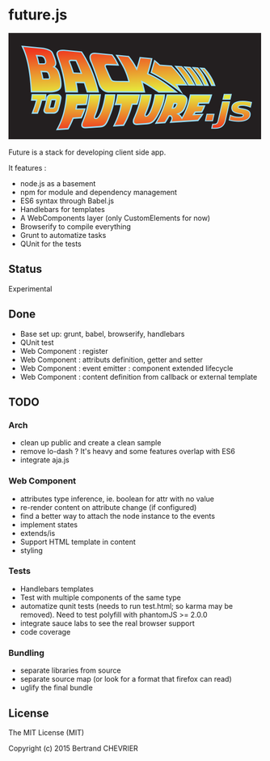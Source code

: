# future.js

!['Future.js'](public/img/logo.png "Future.js")

Future is a stack for developing client side app.

It features :

- node.js as a basement
- npm for module and dependency management
- ES6 syntax through Babel.js
- Handlebars for templates
- A WebComponents layer (only CustomElements for now)
- Browserify to compile everything
- Grunt to automatize tasks
- QUnit for the tests

## Status

Experimental

## Done

 - Base set up: grunt, babel, browserify, handlebars
 - QUnit test
 - Web Component : register
 - Web Component : attributs definition, getter and setter
 - Web Component : event emitter : component extended lifecycle
 - Web Component : content definition from callback or external template

## TODO

### Arch

 - clean up public and create a clean sample
 - remove lo-dash ? It's heavy and some features overlap with ES6
 - integrate aja.js

### Web Component

 - attributes type inference, ie. boolean for attr with no value
 - re-render content on attribute change (if configured)
 - find a better way to attach the node instance to the events
 - implement states
 - extends/is
 - Support HTML template in content
 - styling

### Tests

 - Handlebars templates
 - Test with multiple components of the same type
 - automatize qunit tests (needs to run test.html; so karma may be removed). Need to test polyfill with phantomJS >= 2.0.0
 - integrate sauce labs to see the real browser support
 - code coverage

### Bundling

 - separate libraries from source
 - separate source map (or look for a format that firefox can read)
 - uglify the final bundle

## License

The MIT License (MIT)

Copyright (c) 2015 Bertrand CHEVRIER
